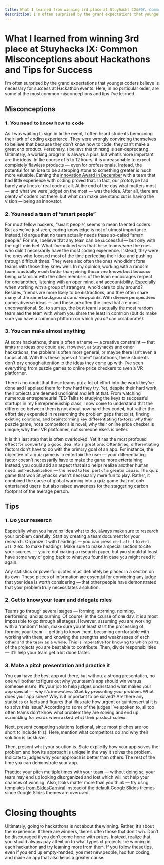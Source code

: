 ```yaml
---
title: What I learned from winning 3rd place at Stuyhacks IX&#58; Common Misconceptions about Hackathons and Tips for Success
description: I’m often surprised by the grand expectations that younger coders believe is necessary for success at Hackathon events. Here, in no particular order, are some of the most common misconceptions and tips I’ve learned.
---
```


# What I learned from winning 3rd place at Stuyhacks IX: Common Misconceptions about Hackathons and Tips for Success
I’m often surprised by the grand expectations that younger coders believe is necessary for success at Hackathon events. Here, in no particular order, are some of the most common misconceptions and tips I’ve learned.

## Misconceptions
### 1. You need to know how to code
As I was waiting to sign in to the event, I often heard students bemoaning their lack of coding experience. They were wrongly convincing themselves to believe that because they don’t know how to code, they can’t make a great end product. Personally, I believe this thinking is self-deprecating. Ultimately, a working program is always a plus, but what’s more important are the ideas. In the course of 5 to 12 hours, it is unreasonable to expect completely flawless products — even for professionals. Instead, the potential for an idea to be a stepping stone to something greater is much more valuable. Earning the [Innovation Award in December](https://gliu20.github.io/2019/12/08/nyc-disrupt-hackathon.html) with a team that had little experience with coding proved that. In fact, our prototype had barely any lines of real code at all. At the end of the day what matters most — and what we were judged on the most — was the idea. After all, there are plenty of coders out there, but what can make one stand out is having the vision — being an innovator.

### 2. You need a team of “smart people”
For most fellow hackers, “smart people” seems to mean talented coders. But as we’ve just seen, coding knowledge is not of utmost importance. Instead, I’d argue that no team actually needs these so-called “smart people.” For me, I believe that any team can be successful — but only with the right mindset. What I’ve noticed was that these teams were the ones who didn’t necessarily have the most coding experience. Instead, they were the ones who focused most of the time perfecting their idea and pushing through difficult times. They were also often the ones who didn’t form teams with those they knew well. In my opinion, working with a random team is actually much better than joining those one knows best because being unfamiliar with the other members of the team encourages respect for one another, listening with an open mind, and accountability. Especially when working with a group of strangers, who’d dare to play around? Besides, friends are more likely to be distractions, and they often share many of the same backgrounds and viewpoints. With diverse perspectives comes diverse ideas — and these are often the ones that are most unconventional. So, to sum up, the best team is actually the most random team and the team with whom you share the least in common (but do make sure you have a common platform on which you *all* can collaborate!). 

### 3. You can make almost anything
At some hackathons, there is often a theme — a creative constraint — that limits the ideas one could use. However, at Stuyhacks and other hackathons, the problem is often more general, or maybe there isn’t even a focus at all. With this these types of “open” hackathons, these students don’t pay enough attention to the ideas they come up with. I’ve seen everything from puzzle games to online price checkers to even a VR platformer. 

There is no doubt that these teams put a lot of effort into the work they’ve done and I applaud them for how hard they try. Yet, despite their hard work, their projects are deemed unoriginal and left at that. From watching numerous entrepreneurial TED Talks to studying the keys to successful startups in my Entrepreneurship class, I now come to understand that the difference between them is not about how hard they coded, but rather the effort they expended in researching the problem gaps that exist, finding existing solutions, and brainstorming [key differentiating factors](https://en.wikipedia.org/wiki/Product_differentiation): why their puzzle game, not a competitor’s is novel; why their online price checker is unique; why their VR platformer, not someone else’s is better.

It is this last step that is often overlooked. Yet it has the most profound effect for converting a good idea into a great one. Oftentimes, differentiating factors don’t have to do with the primary goal of an app. For instance, the objective of a quiz game is to entertain the user — your differentiating factor doesn’t necessarily have to make the game more entertaining. Instead, you could add an aspect that also helps realize another human need: self-actualization — the need to feel part of a greater cause. The quiz game that won Stuyhacks wasn’t necessarily more fun to play. Rather, it combined the cause of global warming into a quiz game that not only entertained users, but also raised awareness for the staggering carbon footprint of the average person.

## Tips
### 1. Do your research
Especially when you have no idea what to do, always make sure to research your problem carefully. Start by creating a team document for your research. Organize it with headings — you can press `ctrl-alt-1` to `ctrl-alt-2` etc. to make headings. Make sure to make a special section to cite your sources — you’re not making a research paper, but you should at least have some way of going back to what you found in case you might need it again.

Any statistics or powerful quotes must definitely be placed in a section on its own. These pieces of information are essential for convincing any judge that your idea is worth considering — that other people have demonstrated that your problem truly necessitates a solution.

### 2. Get to know your team and delegate roles
Teams go through several stages — forming, storming, norming, performing, and adjourning. Of course, in the course of one day, it is almost impossible to go through all stages. However, assuming you are working with a “random” team, make sure you at least start the processing of forming your team — getting to know them, becoming comfortable with working with them, and knowing the strengths and weaknesses of each other and the team as a whole. This is imperative for knowing to which parts of the projects you are best able to contribute. Then, divide responsibilities — it’ll help your team get a lot done faster.

### 3. Make a pitch presentation and practice it
You can have the best app out there, but without a strong presentation, no one will bother to figure out why your team’s app should win versus someone else’s. It’s your job to help judges understand what makes your app special — why it’s innovative. Start by presenting your problem. What does your app solve? Why is it important to be solved? Are there any statistics or facts and figures that illustrate how urgent or quintessential it is to solve this issue? According to some of the judges I’ve spoken to, all too often teams don’t know what problem they are solving and end up scrambling for words when asked what their product solves.

Next, present competing solutions (optional, since most pitches are too short to include this). Here, mention what competitors do and why their solution is lackluster.

Then, present what your solution is. State explicitly how your app solves the problem and how its approach is unique in the way it solves the problem. Indicate to judges why your approach is better than others. The rest of the time you can demonstrate your app.

Practice your pitch multiple times with your team — without doing so, your team may end up looking disorganized and lost which will not help your chances of winning. Also, looks matter more than you think — try using templates [from SlidesCarnival](https://www.slidescarnival.com) instead of the default Google Slides themes since Google Slides themes are overused.

# Closing thoughts
Ultimately, going to hackathons is not about the winning. Rather, it’s about the experience. If there are winners, there’s often those that don’t win. Don’t be discouraged if you don’t come home with prizes. Instead, realize that you should always pay attention to what types of projects are winning in each hackathon and try learning more from them. If you follow these tips, even if you end up empty-handed, you met new people, had fun coding, and made an app that also helps a greater cause. 


